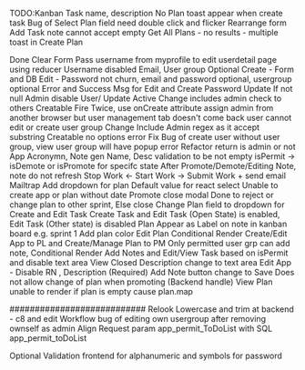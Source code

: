 TODO:Kanban Task name, description
No Plan toast appear when create task
Bug of Select Plan field need double click and flicker
Rearrange form
Add Task note cannot accept empty
Get All Plans - no results - multiple toast in Create Plan

Done
Clear Form
Pass username from myprofile to edit userdetail page using reducer
Username disabled
Email, User group Optional Create - Form and DB
Edit - Password not churn, email and password optional, usergroup optional
Error and Success Msg for Edit and Create
Password Update If not null
Admin disable User/ Update Active
Change includes admin check to others
Creatable Fire Twice, use onCreate attribute
assign admin from another browser but user management tab doesn't come back
user cannot edit or create user group
Change Include Admin regex as it accept substring
Creatable no options error
Fix Bug of create user without user group, view user group will have popup error
Refactor return is admin or not
App Acronymn, Note gen
Name, Desc validation to be not empty
isPermit -> isDemote or isPromote for specifc state
After Promote/Demote/Editing Note, note do not refresh
Stop Work <- Start Work -> Submit Work + send email Mailtrap
Add dropdown for plan
Default value for react select
Unable to create app or plan without date
Promote close modal
Done to reject or change plan to other sprint, Else close
Change Plan field to dropdown for Create and Edit Task
Create Task and Edit Task (Open State) is enabled, Edit Task (Other state) is disabled
Plan Appear as Label on note in kanban board e.g. sprint 1
Add plan color
Edit Plan
Conditional Render Create/Edit App to PL and Create/Manage Plan to PM
Only permitted user grp can add note, Conditional Render Add Notes and Edit/View Task based on isPermit and disable text area
View Closed
Description change to text area
Edit App - Disable RN , Description (Required)
Add Note button change to Save
Does not allow change of plan when promoting (Backend handle)
View Plan unable to render if plan is empty cause plan.map

###########################
Relook
Lowercase and trim at backend - c8 and edit
Workflow bug of editing own usergroup after removing ownself as admin
Align Request param app_permit_ToDoList with SQL app_permit_toDoList

Optional
Validation frontend for alphanumeric and symbols for password
